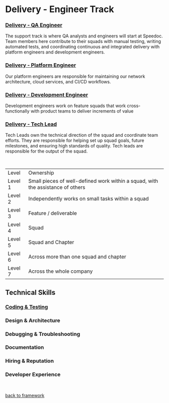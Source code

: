 # Delivery - Engineer Track
### [Delivery - QA Engineer](delivery/qa.md)
The support track is where QA analysts and engineers will start at Speedoc. Team members here contribute to their squads with manual testing, writing automated tests, and coordinating continuous and integrated delivery with platform engineers and development engineers.
### [Delivery - Platform Engineer](delivery/platform.md)
Our platform engineers are responsible for maintaining our network architecture, cloud services, and CI/CD workflows.
### [Delivery - Development Engineer](delivery/development.md)
Development engineers work on feature squads that work cross-functionally with product teams to deliver increments of value
### [Delivery - Tech Lead](delivery/tech-lead.md)
Tech Leads own the technical direction of the squad and coordinate team efforts. They are responsible for helping set up squad goals, future milestones, and ensuring high standards of quality. Tech leads are responsible for the output of the squad.


<br>

<table>
  <tr>
    <td>Level</td>
    <td>Ownership</td>
  </tr>
  <tr>
    <td>Level 1</td>
    <td>Small pieces of well-defined work within a squad, with the assistance of others</td>
  </tr>
  <tr>
    <td>Level 2</td>
    <td>Independently works on small tasks within a squad</td>
  </tr>
  <tr>
    <td>Level 3</td>
    <td>Feature / deliverable</td>
  </tr>
  <tr>
    <td>Level 4</td>
    <td>Squad</td>
  </tr>
  <tr>
    <td>Level 5</td>
    <td>Squad and Chapter</td>
  </tr>
  <tr>
    <td>Level 6</td>
    <td>Across more than one squad and chapter</td>
  </tr>
  <tr>
    <td>Level 7</td>
    <td>Across the whole company</td>
  </tr>
</table>

## Technical Skills

### [Coding & Testing](delivery/Technical_skills/coding_testing.md)

### Design & Architecture


### Debugging & Troubleshooting

### Documentation

### Hiring & Reputation

### Developer Experience

<br>

[back to framework](../framework.md)